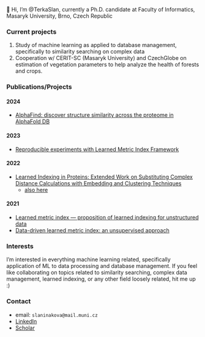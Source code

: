 👋 Hi, I’m @TerkaSlan, currently a Ph.D. candidate at Faculty of Informatics, Masaryk University, Brno, Czech Republic

### Current projects
1) Study of machine learning as applied to database management, specifically to similarity searching on complex data
2) Cooperation w/ CERIT-SC (Masaryk University) and CzechGlobe on estimation of vegetation parameters to help analyze the health of forests and crops.

### Publications/Projects

#### 2024
- [AlphaFind: discover structure similarity across the proteome in AlphaFold DB](https://doi.org/10.1093/nar/gkae397)

#### 2023
- [Reproducible experiments with Learned Metric Index Framework](https://www.sciencedirect.com/science/article/pii/S0306437923000911?via%3Dihub)

#### 2022
- [Learned Indexing in Proteins: Extended Work on Substituting Complex Distance Calculations with Embedding and Clustering Techniques](https://arxiv.org/abs/2208.08910)
   - [also here](https://link.springer.com/chapter/10.1007/978-3-031-17849-8_22)

#### 2021
- [Learned metric index — proposition of learned indexing for unstructured data](https://www.sciencedirect.com/science/article/abs/pii/S0306437921000326)
- [Data-driven learned metric index: an unsupervised approach](https://link.springer.com/chapter/10.1007/978-3-030-89657-7_7)

### Interests
I’m interested in everything machine learning related, specifically application of ML to data processing and database management.
If you feel like collaborating on topics related to similarity searching, complex data management, learned indexing, or any other field loosely related, hit me up :)

### Contact
- email: `slaninakova@mail.muni.cz`
- [LinkedIn](https://www.linkedin.com/in/ter%C3%A9zia-slanin%C3%A1kov%C3%A1-354020a8/)
- [Scholar](https://scholar.google.com/citations?user=aVhtRH0AAAAJ&hl=sk)

<!---
TerkaSlaninakova/TerkaSlaninakova is a ✨ special ✨ repository because its `README.md` (this file) appears on your GitHub profile.
You can click the Preview link to take a look at your changes.
--->
